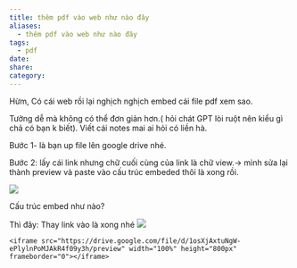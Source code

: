 ```yaml
---
title: thêm pdf vào web như nào đây
aliases:
  - thêm pdf vào web như nào đây
tags:
  - pdf
date: 
share: 
category:
---
```

Hừm, 
Có cái web rồi lại nghịch nghịch embed cái file pdf xem sao.

Tưởng dễ mà không có thể đơn giản hơn.( hỏi chát GPT lòi ruột nên kiểu gì chả có bạn k biết). Viết cái notes mai ai hỏi có liền hà. 

Bước 1- là bạn up file lên google drive nhé.

Bước 2: lấy cái link nhưng chữ cuối cùng của link là chữ view.-> mình sửa lại thành preview và paste vào cấu trúc embeded thôi là xong rồi.

![](https://i.imgur.com/fQeiMwv.png)

Cấu trúc embed như nào?

Thì đây: Thay link vào là xong nhé
![](https://i.imgur.com/Jkn364r.png)

```
<iframe src="https://drive.google.com/file/d/1osXjAxtuNgW-ePlylnPoMJAkR4f09y3h/preview" width="100%" height="800px" frameborder="0"></iframe>
```